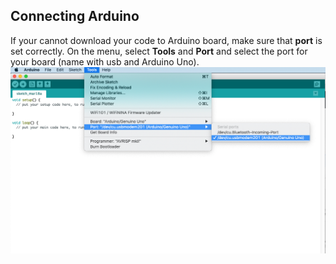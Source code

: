 ## Connecting Arduino
If your cannot download your code to Arduino board, make sure that **port** is set correctly.
On the menu, select **Tools** and **Port** and select the port for your board (name with usb and Arduino Uno).
![port setting](port.png)
